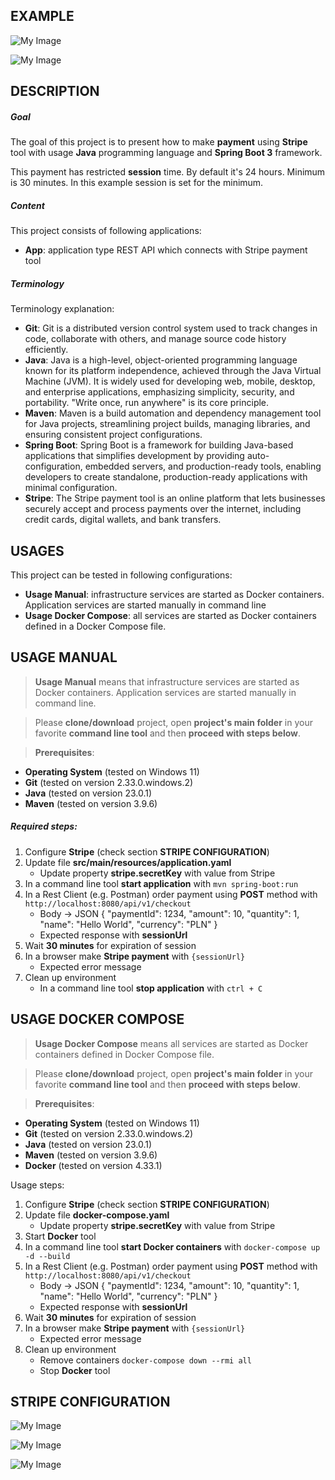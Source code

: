 EXAMPLE
-------

![My Image](readme-images/image-01.png)

![My Image](readme-images/image-02.png)


DESCRIPTION
-----------

##### Goal
The goal of this project is to present how to make **payment** using **Stripe** tool with usage **Java** 
programming language and **Spring Boot 3** framework.

This payment has restricted **session** time. By default it's 24 hours. Minimum is 30 minutes. In this example session
is set for the minimum.


##### Content
This project consists of following applications:
* **App**: application type REST API which connects with Stripe payment tool

##### Terminology
Terminology explanation:
* **Git**: Git is a distributed version control system used to track changes in code, collaborate with others, and manage source code history efficiently.
* **Java**: Java is a high-level, object-oriented programming language known for its platform independence, achieved through the Java Virtual Machine (JVM). It is widely used for developing web, mobile, desktop, and enterprise applications, emphasizing simplicity, security, and portability. "Write once, run anywhere" is its core principle.
* **Maven**: Maven is a build automation and dependency management tool for Java projects, streamlining project builds, managing libraries, and ensuring consistent project configurations.
* **Spring Boot**: Spring Boot is a framework for building Java-based applications that simplifies development by providing auto-configuration, embedded servers, and production-ready tools, enabling developers to create standalone, production-ready applications with minimal configuration.
* **Stripe**: The Stripe payment tool is an online platform that lets businesses securely accept and process payments over the internet, including credit cards, digital wallets, and bank transfers.

USAGES
------

This project can be tested in following configurations:
* **Usage Manual**: infrastructure services are started as Docker containers. Application services are started manually in command line
* **Usage Docker Compose**: all services are started as Docker containers defined in a Docker Compose file.


USAGE MANUAL
------------

> **Usage Manual** means that infrastructure services are started as Docker containers. Application services are started manually in command line.

> Please **clone/download** project, open **project's main folder** in your favorite **command line tool** and then **proceed with steps below**.

> **Prerequisites**:
* **Operating System** (tested on Windows 11)
* **Git** (tested on version 2.33.0.windows.2)
* **Java** (tested on version 23.0.1)
* **Maven** (tested on version 3.9.6)

##### Required steps:
1. Configure **Stripe** (check section **STRIPE CONFIGURATION**)
1. Update file **src/main/resources/application.yaml**
    * Update property **stripe.secretKey** with value from Stripe
1. In a command line tool **start application** with `mvn spring-boot:run`
1. In a Rest Client (e.g. Postman) order payment using **POST** method with `http://localhost:8080/api/v1/checkout`
    * Body -> JSON
      {
      "paymentId": 1234,
      "amount": 10,
      "quantity": 1,
      "name": "Hello World",
      "currency": "PLN"
      }
    * Expected response with **sessionUrl** 
1. Wait **30 minutes** for expiration of session
1. In a browser make **Stripe payment** with `{sessionUrl}`
    * Expected error message
1. Clean up environment
    * In a command line tool **stop application** with `ctrl + C`


USAGE DOCKER COMPOSE
--------------------

> **Usage Docker Compose** means all services are started as Docker containers defined in Docker Compose file.

> Please **clone/download** project, open **project's main folder** in your favorite **command line tool** and then **proceed with steps below**.

> **Prerequisites**:
* **Operating System** (tested on Windows 11)
* **Git** (tested on version 2.33.0.windows.2)
* **Java** (tested on version 23.0.1)
* **Maven** (tested on version 3.9.6)
* **Docker** (tested on version 4.33.1)

Usage steps:
1. Configure **Stripe** (check section **STRIPE CONFIGURATION**)
1. Update file **docker-compose.yaml**
    * Update property **stripe.secretKey** with value from Stripe
1. Start **Docker** tool
1. In a command line tool **start Docker containers** with `docker-compose up -d --build`
1. In a Rest Client (e.g. Postman) order payment using **POST** method with `http://localhost:8080/api/v1/checkout`
   * Body -> JSON
     {
     "paymentId": 1234,
     "amount": 10,
     "quantity": 1,
     "name": "Hello World",
     "currency": "PLN"
     }
   * Expected response with **sessionUrl**
1. Wait **30 minutes** for expiration of session
1. In a browser make **Stripe payment** with `{sessionUrl}`
   * Expected error message
1. Clean up environment
    * Remove containers `docker-compose down --rmi all`
    * Stop **Docker** tool


STRIPE CONFIGURATION
--------------------

![My Image](readme-images/stripe-01.png)

![My Image](readme-images/stripe-02.png)

![My Image](readme-images/stripe-03.png)